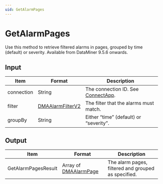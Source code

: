 ```yaml
---
uid: GetAlarmPages
---
```


# GetAlarmPages

Use this method to retrieve filtered alarms in pages, grouped by time (default) or severity. Available from DataMiner 9.5.6 onwards.

## Input

| Item | Format | Description |
|--|--|--|
| connection | String | The connection ID. See [ConnectApp](xref:ConnectApp). |
| filter | [DMAAlarmFilterV2](xref:DMAAlarmFilterV2) | The filter that the alarms must match. |
| groupBy | String | Either “time” (default) or “severity”. |

## Output

| Item | Format | Description |
|--|--|--|
| GetAlarmPagesResult | Array of [DMAAlarmPage](xref:DMAAlarmPage) | The alarm pages, filtered and grouped as specified. |
